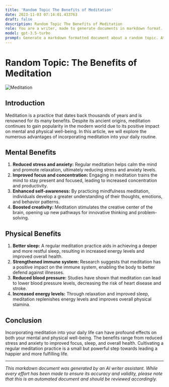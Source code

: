 ```yaml
---
title: 'Random Topic The Benefits of Meditation'
date: 2023-11-03 07:14:01.433763
draft: false
description: Random Topic The Benefits of Meditation
role: You are a writer, made to generate documents in markdown format. It is very important that all of the documents you generate are in valid markdown format.
model: gpt-3.5-turbo
prompt: Generate a markdown formatted document about a random topic. At the bottom, include a disclaimer explaining that the document was generated by you. The first line of the document should be the title. Make sure that the entire document is in proper markdown format, using a mix of various tags to make the document visually appealing.
---
```


# Random Topic: The Benefits of Meditation

![Meditation](https://images.unsplash.com/photo-1537169561-9ca68194cdce)

## Introduction

Meditation is a practice that dates back thousands of years and is renowned for its many benefits. Despite its ancient origins, meditation continues to gain popularity in the modern world due to its positive impact on mental and physical well-being. In this article, we will explore the numerous advantages of incorporating meditation into your daily routine.

## Mental Benefits

1. **Reduced stress and anxiety:** Regular meditation helps calm the mind and promote relaxation, ultimately reducing stress and anxiety levels.
2. **Improved focus and concentration:** Engaging in meditation trains the mind to stay present and focused, leading to increased concentration and productivity.
3. **Enhanced self-awareness:** By practicing mindfulness meditation, individuals develop a greater understanding of their thoughts, emotions, and behavior patterns.
4. **Boosted creativity:** Meditation stimulates the creative center of the brain, opening up new pathways for innovative thinking and problem-solving.

## Physical Benefits

1. **Better sleep:** A regular meditation practice aids in achieving a deeper and more restful sleep, resulting in increased energy levels and improved overall health.
2. **Strengthened immune system:** Research suggests that meditation has a positive impact on the immune system, enabling the body to better defend against illnesses.
3. **Reduced blood pressure:** Studies have shown that meditation can lead to lower blood pressure levels, decreasing the risk of heart disease and stroke.
4. **Increased energy levels:** Through relaxation and improved sleep, meditation replenishes energy levels and improves overall physical stamina.

## Conclusion

Incorporating meditation into your daily life can have profound effects on both your mental and physical well-being. The benefits range from reduced stress and anxiety to improved focus, sleep, and overall health. Cultivating a regular meditation practice is a small but powerful step towards leading a happier and more fulfilling life.

---

*This markdown document was generated by an AI writer assistant. While every effort has been made to ensure its accuracy and validity, please note that this is an automated document and should be reviewed accordingly.*